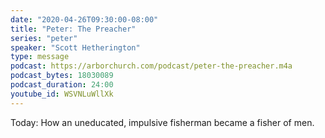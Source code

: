 ```yaml
---
date: "2020-04-26T09:30:00-08:00"
title: "Peter: The Preacher"
series: "peter"
speaker: "Scott Hetherington"
type: message
podcast: https://arborchurch.com/podcast/peter-the-preacher.m4a
podcast_bytes: 18030089
podcast_duration: 24:00
youtube_id: WSVNLuWllXk
---
```


Today: How an uneducated, impulsive fisherman became a fisher of men. 

